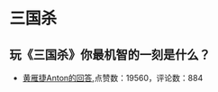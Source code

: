 #  三国杀 
## 玩《三国杀》你最机智的一刻是什么？
- [黄雁捷Anton的回答](https://www.zhihu.com/question/23387971/answer/33706183),点赞数：19560，评论数：884
